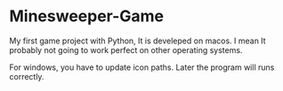 # Minesweeper-Game
My first game project with Python, It is develeped on macos. I mean It probably not going to work perfect on other operating systems. 

For windows, you have to update icon paths. Later the program will runs correctly.

